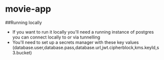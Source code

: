# movie-app


##Running locally
* If you want to run it locally you'll need a running instance of postgres you can connect locally to or via tunnelling
* You'll need to set up a secrets manager with these key values (database.user,database.pass,database.url,jwt.cipherblock,kms.keyId,s3.bucket)
